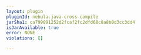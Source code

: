 ```yaml
---
layout: plugin
pluginId: nebula.java-cross-compile
jarSha1: ca799091252d2fcaf2fc2dfd68c8a8b0d3cc3dd4
isJarAvailable: true
error: NONE
violations: []

---
```

